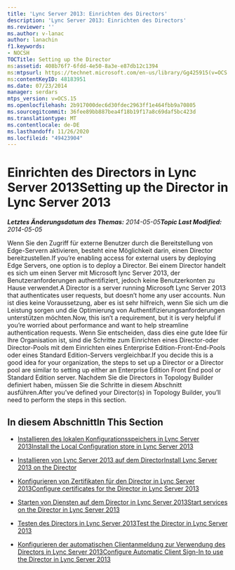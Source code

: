 ```yaml
---
title: 'Lync Server 2013: Einrichten des Directors'
description: 'Lync Server 2013: Einrichten des Directors'
ms.reviewer: ''
ms.author: v-lanac
author: lanachin
f1.keywords:
- NOCSH
TOCTitle: Setting up the Director
ms:assetid: 408b76f7-6fdd-4e50-8a3e-e87db12c1394
ms:mtpsurl: https://technet.microsoft.com/en-us/library/Gg425915(v=OCS.15)
ms:contentKeyID: 48183951
ms.date: 07/23/2014
manager: serdars
mtps_version: v=OCS.15
ms.openlocfilehash: 2b917000dec6d30fdec2963ff1e464fbb9a70805
ms.sourcegitcommit: 36fee89bb887bea4f18b19f17a8c69daf5bc423d
ms.translationtype: MT
ms.contentlocale: de-DE
ms.lasthandoff: 11/26/2020
ms.locfileid: "49423904"
---
```

# <a name="setting-up-the-director-in-lync-server-2013"></a><span data-ttu-id="ee002-103">Einrichten des Directors in Lync Server 2013</span><span class="sxs-lookup"><span data-stu-id="ee002-103">Setting up the Director in Lync Server 2013</span></span>

<div data-xmlns="http://www.w3.org/1999/xhtml">

<div class="topic" data-xmlns="http://www.w3.org/1999/xhtml" data-msxsl="urn:schemas-microsoft-com:xslt" data-cs="https://msdn.microsoft.com/">

<div data-asp="https://msdn2.microsoft.com/asp">



</div>

<div id="mainSection">

<div id="mainBody"><span data-ttu-id="ee002-104">

<span> </span></span><span class="sxs-lookup"><span data-stu-id="ee002-104">

<span> </span></span></span>

<span data-ttu-id="ee002-105">_**Letztes Änderungsdatum des Themas:** 2014-05-05_</span><span class="sxs-lookup"><span data-stu-id="ee002-105">_**Topic Last Modified:** 2014-05-05_</span></span>

<span data-ttu-id="ee002-106">Wenn Sie den Zugriff für externe Benutzer durch die Bereitstellung von Edge-Servern aktivieren, besteht eine Möglichkeit darin, einen Director bereitzustellen.</span><span class="sxs-lookup"><span data-stu-id="ee002-106">If you’re enabling access for external users by deploying Edge Servers, one option is to deploy a Director.</span></span> <span data-ttu-id="ee002-107">Bei einem Director handelt es sich um einen Server mit Microsoft lync Server 2013, der Benutzeranforderungen authentifiziert, jedoch keine Benutzerkonten zu Hause verwendet.</span><span class="sxs-lookup"><span data-stu-id="ee002-107">A Director is a server running Microsoft Lync Server 2013 that authenticates user requests, but doesn’t home any user accounts.</span></span> <span data-ttu-id="ee002-108">Nun ist dies keine Voraussetzung, aber es ist sehr hilfreich, wenn Sie sich um die Leistung sorgen und die Optimierung von Authentifizierungsanforderungen unterstützen möchten.</span><span class="sxs-lookup"><span data-stu-id="ee002-108">Now, this isn’t a requirement, but it is very helpful if you’re worried about performance and want to help streamline authentication requests.</span></span> <span data-ttu-id="ee002-109">Wenn Sie entscheiden, dass dies eine gute Idee für Ihre Organisation ist, sind die Schritte zum Einrichten eines Director-oder Director-Pools mit dem Einrichten eines Enterprise Edition-Front-End-Pools oder eines Standard Edition-Servers vergleichbar.</span><span class="sxs-lookup"><span data-stu-id="ee002-109">If you decide this is a good idea for your organization, the steps to set up a Director or a Director pool are similar to setting up either an Enterprise Edition Front End pool or Standard Edition server.</span></span> <span data-ttu-id="ee002-110">Nachdem Sie die Directors in Topology Builder definiert haben, müssen Sie die Schritte in diesem Abschnitt ausführen.</span><span class="sxs-lookup"><span data-stu-id="ee002-110">After you’ve defined your Director(s) in Topology Builder, you’ll need to perform the steps in this section.</span></span>

<div>

## <a name="in-this-section"></a><span data-ttu-id="ee002-111">In diesem Abschnitt</span><span class="sxs-lookup"><span data-stu-id="ee002-111">In This Section</span></span>

  - [<span data-ttu-id="ee002-112">Installieren des lokalen Konfigurationsspeichers in Lync Server 2013</span><span class="sxs-lookup"><span data-stu-id="ee002-112">Install the Local Configuration store in Lync Server 2013</span></span>](lync-server-2013-install-the-local-configuration-store.md)

  - [<span data-ttu-id="ee002-113">Installieren von Lync Server 2013 auf dem Director</span><span class="sxs-lookup"><span data-stu-id="ee002-113">Install Lync Server 2013 on the Director</span></span>](lync-server-2013-install-lync-server-on-the-director.md)

  - [<span data-ttu-id="ee002-114">Konfigurieren von Zertifikaten für den Director in Lync Server 2013</span><span class="sxs-lookup"><span data-stu-id="ee002-114">Configure certificates for the Director in Lync Server 2013</span></span>](lync-server-2013-configure-certificates-for-the-director.md)

  - [<span data-ttu-id="ee002-115">Starten von Diensten auf dem Director in Lync Server 2013</span><span class="sxs-lookup"><span data-stu-id="ee002-115">Start services on the Director in Lync Server 2013</span></span>](lync-server-2013-start-services-on-the-director.md)

  - [<span data-ttu-id="ee002-116">Testen des Directors in Lync Server 2013</span><span class="sxs-lookup"><span data-stu-id="ee002-116">Test the Director in Lync Server 2013</span></span>](lync-server-2013-test-the-director.md)

  - [<span data-ttu-id="ee002-117">Konfigurieren der automatischen Clientanmeldung zur Verwendung des Directors in Lync Server 2013</span><span class="sxs-lookup"><span data-stu-id="ee002-117">Configure Automatic Client Sign-In to use the Director in Lync Server 2013</span></span>](lync-server-2013-configure-automatic-client-sign-in-to-use-the-director.md)

<span data-ttu-id="ee002-118"></div>

</div>

<span> </span>

</div>

</div>

</span><span class="sxs-lookup"><span data-stu-id="ee002-118"></div>

</div>

<span> </span>

</div>

</div>

</span></span></div>


